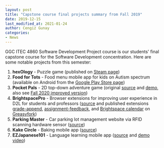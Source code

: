 ```yaml
---
layout: post
title: "Capstone course final projects summary from Fall 2019"
date: 2019-12-15 
last_modified_at: 2021-01-24
author: Cengiz Gunay
categories:
- News
---
```


GGC ITEC 4860 Software Development Project course is our students'
final capstone course for the Software Development concentration. Here
are some notable projects from this semester:

1. **hexOlogy** - Puzzle game (published on [Steam page](https://store.steampowered.com/app/1383340/HEXONEX/))
1. **Food for Tots** - Food menu mobile app for kids on Autism spectrum (available on Android from the [Google Play Store page](https://play.google.com/store/apps/details?id=menuapp.jwise.menuapp))
1. **Pocket Pals** - 2D top-down adventure game (original [source](https://github.com/Dark3nforce/TileMap_Game) and [demo](http://jzoretic.altervista.org/TileMapGame/index.html), also see [Fall 2020 improved version](/itec3870_fa20/#Pocket+Pals))
1. **BrightspacePro** - Browser extensions for improving user experience in D2L for students and professors ([source](https://github.com/mstiller7/brightspace-pro) and published extensions [grade-append](https://greasyfork.org/en/scripts/393216-brightspace-grade-append), [assignment-feedback](https://greasyfork.org/en/scripts/393217-assignment-feedback), and [Brightspace calendar](https://greasyfork.org/en/scripts/393218-brightspace-calendar) on [Greasyfork](https://greasyfork.org))
1. **Parking Master** - Car parking lot management website via RFID scanning hardware sensor ([source](https://github.com/FarzinShoja/parkingmaster))
1. **Kake Circle** - Baking mobile app ([source](https://github.com/ajoseph11/Kake_Circle))
1. **EZJapanese101** - Language learning mobile app ([source](https://github.com/bojibenji/Language-Learning-App-EZJapanese) and [demo video](https://www.youtube.com/watch?v=ycwuyqX-aZU&feature=youtu.be))

